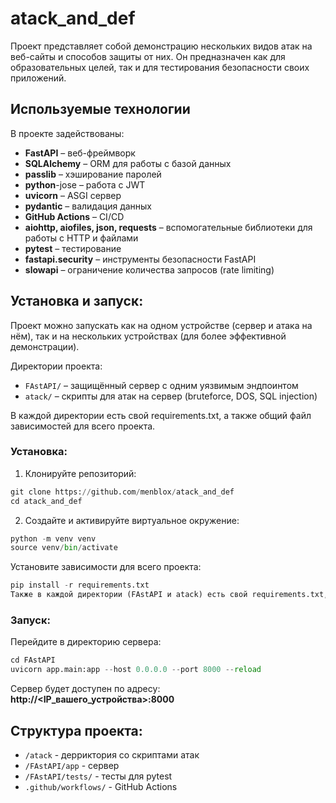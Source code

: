 # atack_and_def
Проект представляет собой демонстрацию нескольких видов атак на веб-сайты и способов защиты от них. Он предназначен как для образовательных целей, так и для тестирования безопасности своих приложений.
 
## Используемые технологии
В проекте задействованы:
* **FastAPI** – веб-фреймворк
* **SQLAlchemy** – ORM для работы с базой данных
* **passlib** – хэширование паролей
* **python**-jose – работа с JWT
* **uvicorn** – ASGI сервер
* **pydantic** – валидация данных
* **GitHub Actions** – CI/CD
* **aiohttp, aiofiles, json, requests** – вспомогательные библиотеки для работы с HTTP и файлами
* **pytest** – тестирование
* **fastapi.security** – инструменты безопасности FastAPI
* **slowapi** – ограничение количества запросов (rate limiting)

## Установка и запуск:
Проект можно запускать как на одном устройстве (сервер и атака на нём), так и на нескольких устройствах (для более эффективной демонстрации).

Директории проекта:

* `FAstAPI/` – защищённый сервер с одним уязвимым эндпоинтом
* `atack/` – скрипты для атак на сервер (bruteforce, DOS, SQL injection)

В каждой директории есть свой requirements.txt, а также общий файл зависимостей для всего проекта.

### Установка:
1. Клонируйте репозиторий: 

```python
git clone https://github.com/menblox/atack_and_def
cd atack_and_def
```

2. Создайте и активируйте виртуальное окружение:

```python
python -m venv venv
source venv/bin/activate
```

Установите зависимости для всего проекта:

```python
pip install -r requirements.txt
Также в каждой директории (FAstAPI и atack) есть свой requirements.txt, если хотите установить зависимости локально для конкретной части проекта.
```

### Запуск:

Перейдите в директорию сервера: 

```python
cd FAstAPI
uvicorn app.main:app --host 0.0.0.0 --port 8000 --reload
```

Сервер будет доступен по адресу: **http://<IP_вашего_устройства>:8000**

## Структура проекта:
* `/atack` - дерриктория со скриптами атак
* `/FAstAPI/app` - сервер
* `/FAstAPI/tests/` - тесты для pytest
* `.github/workflows/` - GitHub Actions
